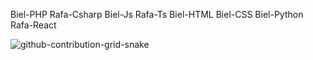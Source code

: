 Biel-PHP Rafa-Csharp Biel-Js Rafa-Ts Biel-HTML Biel-CSS Biel-Python Rafa-React

![github-contribution-grid-snake](https://github.com/Ranero189/Ranero189/assets/110306388/7cb50d99-0ba7-4bc5-9381-bd25b06810cd)

